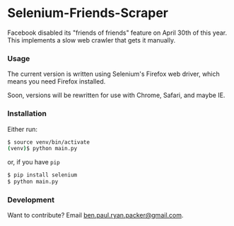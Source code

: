 # Selenium-Friends-Scraper

Facebook disabled its "friends of friends" feature on April 30th of this year. This implements a slow web crawler that gets it manually.

### Usage
The current version is written using Selenium's Firefox web driver, which means you need Firefox installed. 

Soon, versions will be rewritten for use with Chrome, Safari, and maybe IE.

### Installation

Either run:

```sh
$ source venv/bin/activate
(venv)$ python main.py
```
or, if you have `pip`
```sh
$ pip install selenium
$ python main.py
```


### Development

Want to contribute? Email ben.paul.ryan.packer@gmail.com.